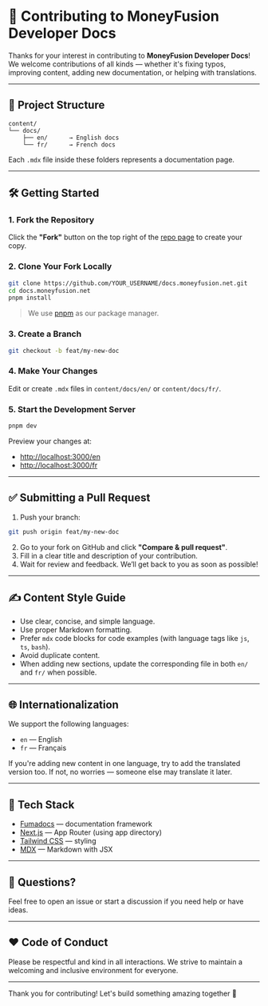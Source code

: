 # 🤝 Contributing to MoneyFusion Developer Docs

Thanks for your interest in contributing to **MoneyFusion Developer Docs**!  
We welcome contributions of all kinds — whether it's fixing typos, improving content, adding new documentation, or helping with translations.

---

## 📁 Project Structure

```
content/
└── docs/
    ├── en/      → English docs
    └── fr/      → French docs
```

Each `.mdx` file inside these folders represents a documentation page.

---

## 🛠️ Getting Started

### 1. Fork the Repository

Click the **"Fork"** button on the top right of the [repo page](https://github.com/sc-digital/docs.moneyfusion.net) to create your copy.

### 2. Clone Your Fork Locally

```bash
git clone https://github.com/YOUR_USERNAME/docs.moneyfusion.net.git
cd docs.moneyfusion.net
pnpm install
```

> We use [pnpm](https://pnpm.io/) as our package manager.

### 3. Create a Branch

```bash
git checkout -b feat/my-new-doc
```

### 4. Make Your Changes

Edit or create `.mdx` files in `content/docs/en/` or `content/docs/fr/`.

### 5. Start the Development Server

```bash
pnpm dev
```

Preview your changes at:

- [http://localhost:3000/en](http://localhost:3000/en)
- [http://localhost:3000/fr](http://localhost:3000/fr)

---

## ✅ Submitting a Pull Request

1. Push your branch:

```bash
git push origin feat/my-new-doc
```

2. Go to your fork on GitHub and click **"Compare & pull request"**.
3. Fill in a clear title and description of your contribution.
4. Wait for review and feedback. We’ll get back to you as soon as possible!

---

## ✍️ Content Style Guide

- Use clear, concise, and simple language.
- Use proper Markdown formatting.
- Prefer `mdx` code blocks for code examples (with language tags like `js`, `ts`, `bash`).
- Avoid duplicate content.
- When adding new sections, update the corresponding file in both `en/` and `fr/` when possible.

---

## 🌐 Internationalization

We support the following languages:

- `en` — English
- `fr` — Français

If you're adding new content in one language, try to add the translated version too. If not, no worries — someone else may translate it later.

---

## 🧪 Tech Stack

- [Fumadocs](https://fumadocs.dev) — documentation framework
- [Next.js](https://nextjs.org) — App Router (using app directory)
- [Tailwind CSS](https://tailwindcss.com) — styling
- [MDX](https://mdxjs.com) — Markdown with JSX

---

## 💬 Questions?

Feel free to open an issue or start a discussion if you need help or have ideas.

---

## ❤️ Code of Conduct

Please be respectful and kind in all interactions. We strive to maintain a welcoming and inclusive environment for everyone.

---

Thank you for contributing! Let's build something amazing together 💜
